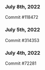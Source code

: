 ### July 8th, 2022

Commit #118472

### July 5th, 2022

Commit #314353


### July 4th, 2022

Commit #72281
